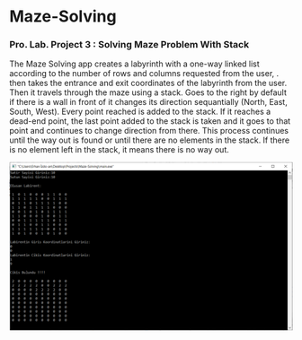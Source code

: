 # Maze-Solving
### Pro. Lab. Project 3 : Solving Maze Problem With Stack

The Maze Solving app creates a labyrinth with a one-way linked list according to the number of rows and columns requested from the user, . then takes the entrance and exit coordinates of the labyrinth from the user.
Then  it travels through the  maze using a stack. Goes to the right by default if there is a wall in front of it changes its direction sequantially (North, East, South, West). Every point reached is added to the stack. If it reaches a dead-end point, the last point added to the stack is taken and it goes to that point and continues to change direction from there.
This process continues until the way out is found or until there are no elements in the stack. If there is no element left in the stack, it means there is no way out.

![](assets/pic1.PNG)


